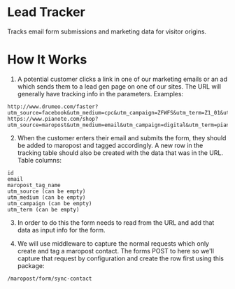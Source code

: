 # Lead Tracker
Tracks email form submissions and marketing data for visitor origins.

# How It Works

1. A potential customer clicks a link in one of our marketing emails or an ad which sends them to a lead gen
page on one of our sites. The URL will generally have tracking info in the parameters. Examples: 

```text
http://www.drumeo.com/faster?utm_source=facebook&utm_medium=cpc&utm_campaign=ZFWFS&utm_term=Z1_01&utm_content=story1
https://www.pianote.com/shop?utm_source=maropost&utm_medium=email&utm_campaign=digital&utm_term=pianists&utm_content=shop
```

2. When the customer enters their email and submits the form, they should be added to maropost and tagged accordingly.
A new row in the tracking table should also be created with the data that was in the URL. Table columns:

```text
id
email
maropost_tag_name
utm_source (can be empty)
utm_medium (can be empty)
utm_campaign (can be empty)
utm_term (can be empty)
```

3. In order to do this the form needs to read from the URL and add that data as input info for the form.

4. We will use middleware to capture the normal requests which only create and tag a maropost contact. The forms POST
to here so we'll capture that request by configuration and create the row first using this package:

```text
/maropost/form/sync-contact
```